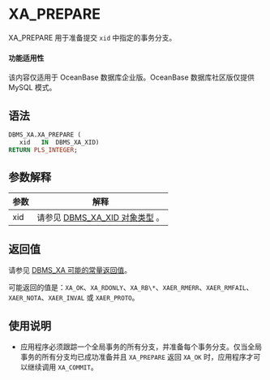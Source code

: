 XA_PREPARE 
===============================

XA_PREPARE 用于准备提交 `xid` 中指定的事务分支。


  <main id="notice" >
    <h4>功能适用性</h4>
    <p>该内容仅适用于 OceanBase 数据库企业版。OceanBase 数据库社区版仅提供 MySQL 模式。</p>
  </main>

语法 
-----------

```sql
DBMS_XA.XA_PREPARE (
   xid   IN  DBMS_XA_XID)
RETURN PLS_INTEGER;
```



参数解释 
-------------



| **参数** |                                  **解释**                                   |
|--------|---------------------------------------------------------------------------|
| xid    | 请参见 [DBMS_XA_XID 对象类型](../18500.dbms-xa-oracle/300.the-type-of-the-dbms-xa-xid-object-oracle.md) 。 |



返回值 
------------

请参见 [DBMS_XA 可能的常量返回值](../18500.dbms-xa-oracle/200.dbms-xa-constant-oracle.md)。

可能返回的值是：`XA_OK`、`XA_RDONLY`、`XA_RB\*`、`XAER_RMERR`、`XAER_RMFAIL`、`XAER_NOTA`、`XAER_INVAL` 或 `XAER_PROTO`。

使用说明 
-------------------------

* 应用程序必须跟踪一个全局事务的所有分支，并准备每个事务分支。仅当全局事务的所有分支均已成功准备并且 `XA_PREPARE` 返回 `XA_OK` 时，应用程序才可以继续调用 `XA_COMMIT`。

  



